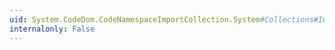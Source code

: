 ```yaml
---
uid: System.CodeDom.CodeNamespaceImportCollection.System#Collections#ICollection#IsSynchronized
internalonly: False
---
```

